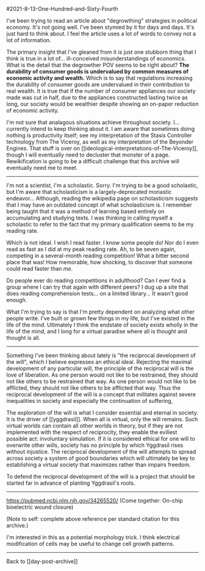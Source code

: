 #2021-8-13-One-Hundred-and-Sixty-Fourth

I've been trying to read an article about "degrowthing" strategies in political economy.  It's not going well.  I've been stymied by it for days and days.  It's just hard to think about.  I feel the article uses a lot of words to convey not a lot of information.

The primary insight that I've gleaned from it is just one stubborn thing that I think is true in a lot of... ill-conceived misunderstandings of economics.  What is the detail that the degrowther POV seems to be right about?  **The durability of consumer goods is undervalued by common measures of economic activity and wealth.**  Which is to say that regulations increasing the durability of consumer goods are undervalued in their contribution to real wealth.  It is true that if the number of consumer appliances our society made was cut in half, due to the appliances constructed lasting twice as long, our society would be wealthier despite showing an on-paper reduction of economic activity.

I'm not sure that analagous situations achieve throughout society.  I... currently intend to keep thinking about it.  I am aware that sometimes doing nothing is productivity itself; see my interpretation of the Stasis Controller technology from The Viceroy, as well as my interpretation of the Beyonder Engines.  That stuff is over on [[ideological-interpretations-of-The-Viceroy]], though I will eventually need to decluster that monster of a page.  Rewikification is going to be a difficult challenge that this archive will eventually need me to meet.

---
I'm not a scientist, I'm a scholastic.  Sorry.  I'm trying to be a good scholastic, but I'm aware that scholasticism is a largely-deprecated monastic endeavor...  Although, reading the wikipedia page on scholasticism suggests that I may have an outdated concept of what scholasticism is.  I remember being taught that it was a method of learning based entirely on accumulating and studying texts.  I was thinking in calling myself a scholastic to refer to the fact that my primary qualification seems to be my reading rate.

Which is not ideal.  I wish I read faster.  I know some people do!  Nor do I even read as fast as I did at my peak reading rate.  Ah, to be seven again, competing in a several-month reading competition!  What a bitter second place that was!  How memorable, how shocking, to discover that someone could read faster than *me*.

Do people ever do reading competitions in adulthood?  Can I ever find a group where I can try that again with different peers?  I dug up a site that does reading comprehension tests... on a limited library...  It wasn't good enough.

What I'm trying to say is that I'm pretty dependent on analyzing what other people write.  I've built or grown few things in my life, but I've existed in the life of the mind.  Ultimately I think the endstate of society exists wholly in the life of the mind, and I long for a virtual paradise where all is thought and thought is all.

---
Something I've been thinking about lately is "the reciprocal development of the will", which I believe expresses an ethical ideal.  Rejecting the maximal development of any particular will, the principle of the reciprocal will is the love of liberation.  As one person would not like to be restrained, they should not like others to be restrained that way.  As one person would not like to be afflicted, they should not like others to be afflicted that way.  Thus the reciprocal development of the will is a concept that militates against severe inequalities in society and especially the continuation of suffering,

The exploration of the will is what I consider essential and eternal in society.  It is the driver of [[yggdrasil]].  When all is virtual, only the will remains.  Such virtual worlds can contain all other worlds in theory, but if they are not implemented with the respect of reciprocity, they enable the evillest possible act: involuntary simulation.  If it is considered ethical for one will to overwrite other wills, society has no principle by which Yggdrasil rises without injustice.  The reciprocal development of the will attempts to spread across society a system of good boundaries which will ultimately be key to establishing a virtual society that maximizes rather than impairs freedom.

To defend the reciprocal development of the will is a project that should be started far in advance of planting Yggdrasil's roots.

---
https://pubmed.ncbi.nlm.nih.gov/34265520/ (Come together: On-chip bioelectric wound closure)

(Note to self: complete above reference per standard citation for this archive.)

I'm interested in this as a potential morphology trick.  I think electrical modification of cells may be useful to change cell growth patterns.

---
Back to [[day-post-archive]]